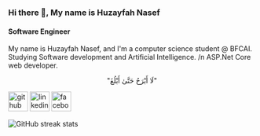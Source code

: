 ### Hi there 👋, My name is Huzayfah Nasef
#### Software Engineer       

My name is Huzayfah Nasef, and I'm a computer science student @ BFCAI. Studying Software development and Artificial Intelligence. 
/n ASP.Net Core web developer.
<p align="center">
      "لَا أَبْرَحُ حَتَّىٰ أَبْلُغَ"
</p>                                                                 





[<img src='https://cdn.jsdelivr.net/npm/simple-icons@3.0.1/icons/github.svg' alt='github' height='40'>](https://github.com/R3TR00)  [<img src='https://cdn.jsdelivr.net/npm/simple-icons@3.0.1/icons/linkedin.svg' alt='linkedin' height='40'>](https://www.linkedin.com/in/hozifa-nasef/)  [<img src='https://cdn.jsdelivr.net/npm/simple-icons@3.0.1/icons/facebook.svg' alt='facebook' height='40'>](https://www.facebook.com/H.Nasef512)  


![GitHub streak stats](https://github-readme-streak-stats.herokuapp.com/?user=R3TR00) 
